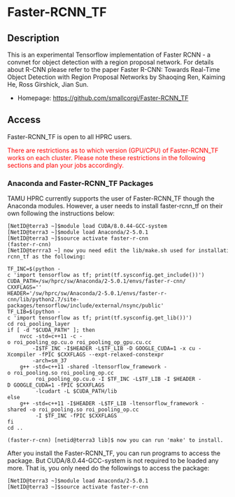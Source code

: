 # Faster-RCNN_TF

## Description

This is an experimental Tensorflow implementation of Faster RCNN - a
convnet for object detection with a region proposal network. For details
about R-CNN please refer to the paper Faster R-CNN: Towards Real-Time
Object Detection with Region Proposal Networks by Shaoqing Ren, Kaiming
He, Ross Girshick, Jian Sun.

  - Homepage: <https://github.com/smallcorgi/Faster-RCNN_TF>

## Access

Faster-RCNN\_TF is open to all HPRC users.

<font color=red>There are restrictions as to which version (GPU/CPU) of
Faster-RCNN\_TF works on each cluster. Please note these restrictions in
the following sections and plan your jobs accordingly.</font>

### Anaconda and Faster-RCNN\_TF Packages

TAMU HPRC currently supports the user of Faster-RCNN\_TF though the
Anaconda modules. However, a user needs to install faster-rcnn\_tf on
their own following the instructions below:

    [NetID@terra3 ~]$module load CUDA/8.0.44-GCC-system  
    [NetID@terra3 ~]$module load Anaconda/2-5.0.1  
    [NetID@terra3 ~]$source activate faster-r-cnn  
    (faster-r-cnn)[NetID@terrra3 ~] now you need edit the lib/make.sh used for installation of faster-rcnn_tf as the following:

    TF_INC=$(python -c 'import tensorflow as tf; print(tf.sysconfig.get_include())')  
    CUDA_PATH=/sw/hprc/sw/Anaconda/2-5.0.1/envs/faster-r-cnn/  
    CXXFLAGS=''  
    HEADER='/sw/hprc/sw/Anaconda/2-5.0.1/envs/faster-r-cnn/lib/python2.7/site-packages/tensorflow/include/external/nsync/public'  
    TF_LIB=$(python -c 'import tensorflow as tf; print(tf.sysconfig.get_lib())')  
    cd roi_pooling_layer  
    if [ -d "$CUDA_PATH" ]; then  
        nvcc -std=c++11 -c -o roi_pooling_op.cu.o roi_pooling_op_gpu.cu.cc   
            -I$TF_INC -I$HEADER -L$TF_LIB -D GOOGLE_CUDA=1 -x cu -Xcompiler -fPIC $CXXFLAGS --expt-relaxed-constexpr   
            -arch=sm_37  
        g++ -std=c++11 -shared -ltensorflow_framework -o roi_pooling.so roi_pooling_op.cc   
             roi_pooling_op.cu.o -I $TF_INC -L$TF_LIB -I $HEADER -D GOOGLE_CUDA=1 -fPIC $CXXFLAGS   
             -lcudart -L $CUDA_PATH/lib  
    else  
        g++ -std=c++11 -I$HEADER -L$TF_LIB -ltensorflow_framework -shared -o roi_pooling.so roi_pooling_op.cc   
             -I $TF_INC -fPIC $CXXFLAGS  
    fi  
    cd ..

    (faster-r-cnn) [netid@terra3 lib]$ now you can run 'make' to install.

After you install the Faster-RCNN\_TF, you can run programs to access
the package. But CUDA/8.0.44-GCC-system is not required to be loaded any
more. That is, you only need do the followings to access the package:

    [NetID@terra3 ~]$module load Anaconda/2-5.0.1  
    [NetID@terra3 ~]$source activate faster-r-cnn
